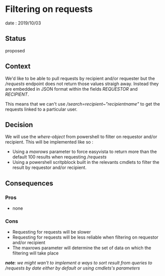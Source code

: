 # Filtering on requests
date : 2019/10/03

## Status
proposed

## Context
We'd like to be able to pull requests by recipient and/or requester but the */requests* endpoint does not return those values straigh away. Instead they are embedded in JSON format within the fields *REQUESTOR* and *RECIPIENT*.

This means that we can't use */search=recipient~"recipientname"* to get the requests linked to a particular user.

## Decision
We will use the *where-object* from powershell to filter on requestor and/or recipient. This will be implemented like so :
- Using a *maxrows* parameter to force easyvista to return more than the default 100 results when requesting */requests*
- Using a powershell scritpblock built in the relevants cmdlets to filter the result by requestor and/or recipient.

## Consequences
### Pros
- none
### Cons
- Requesting for requests will be slower
- Requesting for requests will be less reliable when filtering on requestor and/or recipient
 - The maxrows parameter will determine the set of data on which the filtering will take place 

*__note__: we might wan't to implement a ways to sort result from queries to /requests by date either by default or using cmdlets's parameters*
